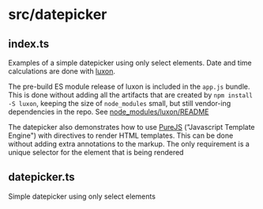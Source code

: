 # src/datepicker

## index.ts

Examples of a simple datepicker using only select elements. Date and time calculations are done with [luxon](https://moment.github.io/luxon).

The pre-build ES module release of luxon is included in the `app.js` bundle. This is done without adding all the artifacts that are created by `npm install -S luxon`, keeping the size of `node_modules` small, but still vendor-ing dependencies in the repo. See [node_modules/luxon/README](https://github.com/mozey/ts/tree/main/node_modules/luxon#readme)

The datepicker also demonstrates how to use [PureJS](https://pure-js.com/) ("Javascript Template Engine") with directives to render HTML templates. This can be done without adding extra annotations to the markup. The only requirement is a unique selector for the element that is being rendered

## datepicker.ts

Simple datepicker using only select elements

